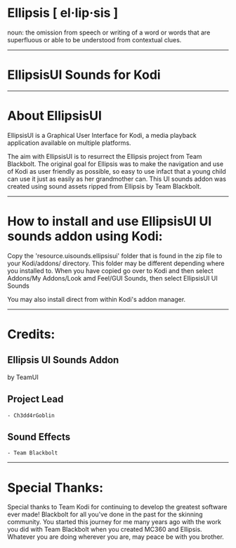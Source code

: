 # Ellipsis [ el·lip·sis ]
noun: the omission from speech or writing of a word or words that are superfluous or able to be understood from contextual clues.

------------------------------------------------------------------------
EllipsisUI Sounds for Kodi
=====================================
------------------------------------------------------------------------
About EllipsisUI
=====================================

EllipsisUI is a Graphical User Interface for Kodi, a media playback application available on multiple platforms.

The aim with EllipsisUI is to resurrect the Ellipsis project from Team Blackbolt. 
The original goal for Ellipsis was to make the navigation and use of Kodi as user friendly as possible, so easy to use infact that a young child can use it just as easily as her grandmother can.
This UI sounds addon was created using sound assets ripped from Ellipsis by Team Blackbolt.

------------------------------------------------------------------------
How to install and use EllipsisUI UI sounds addon using Kodi:
====================================

Copy the 'resource.uisounds.ellipsisui' folder that is found in the zip file to your Kodi/addons/ directory.
This folder may be different depending where you installed to. When you have copied go over to Kodi and then select Addons/My Addons/Look amd Feel/GUI Sounds, then select EllipsisUI UI Sounds 

You may also install direct from within Kodi's addon manager.

--------
Credits:
========

Ellipsis UI Sounds Addon
-----------------------
by TeamUI


Project Lead
-----------------------
    - Ch3dd4rGoblin

Sound Effects
-----------------------
    - Team Blackbolt

------------------
Special Thanks:
==================

Special thanks to Team Kodi for continuing to develop the greatest software ever made! Blackbolt for all you've done in the past for the skinning community. 
You started this journey for me many years ago with the work you did with Team Blackbolt when you created MC360 and Ellipsis. 
Whatever you are doing wherever you are, may peace be with you brother.
